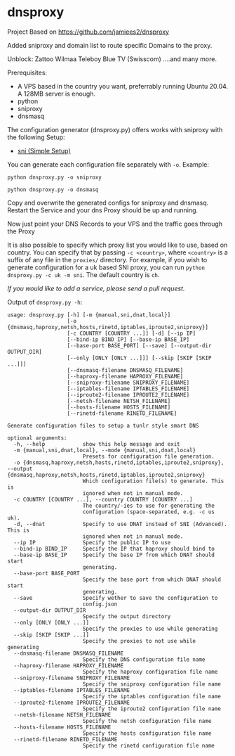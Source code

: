 dnsproxy
========

Project Based on https://github.com/jamiees2/dnsproxy

Added sniproxy and domain list to route specific Domains to the proxy.

Unblock:
Zattoo
Wilmaa
Teleboy
Blue TV (Swisscom)
....and many more.

Prerequisites:
- A VPS based in the country you want, preferrably running Ubuntu 20.04. A 128MB server is enough.
- python
- sniproxy
- dnsmasq


The configuration generator (dnsproxy.py) offers works with sniproxy with the following Setup:
- [sni (Simple Setup)](https://github.com/jamiees2/dnsproxy/wiki/SNI-Setup)


You can generate each configuration file separately with `-o`. Example:

```python dnsproxy.py -o sniproxy```

```python dnsproxy.py -o dnsmasq```

Copy and overwrite the generated configs for sniproxy and dnsmasq.
Restart the Service and your dns Proxy should be up and running.

Now just point your DNS Records to your VPS and the traffic goes through the Proxy

It is also possible to specify which proxy list you would like to use, based on country. You can specify that by passing `-c <country>`, where `<country>` is a suffix of any file in the `proxies/` directory. For example, if you wish to generate configuration for a uk based SNI proxy, you can run `python dnsproxy.py -c uk -m sni`. The default country is `ch`.


*If you would like to add a service, please send a pull request.*

Output of `dnsproxy.py -h`:
```
usage: dnsproxy.py [-h] [-m {manual,sni,dnat,local}]
                   [-o {dnsmasq,haproxy,netsh,hosts,rinetd,iptables,iproute2,sniproxy}]
                   [-c COUNTRY [COUNTRY ...]] [-d] [--ip IP]
                   [--bind-ip BIND_IP] [--base-ip BASE_IP]
                   [--base-port BASE_PORT] [--save] [--output-dir OUTPUT_DIR]
                   [--only [ONLY [ONLY ...]]] [--skip [SKIP [SKIP ...]]]
                   [--dnsmasq-filename DNSMASQ_FILENAME]
                   [--haproxy-filename HAPROXY_FILENAME]
                   [--sniproxy-filename SNIPROXY_FILENAME]
                   [--iptables-filename IPTABLES_FILENAME]
                   [--iproute2-filename IPROUTE2_FILENAME]
                   [--netsh-filename NETSH_FILENAME]
                   [--hosts-filename HOSTS_FILENAME]
                   [--rinetd-filename RINETD_FILENAME]

Generate configuration files to setup a tunlr style smart DNS

optional arguments:
  -h, --help            show this help message and exit
  -m {manual,sni,dnat,local}, --mode {manual,sni,dnat,local}
                        Presets for configuration file generation.
  -o {dnsmasq,haproxy,netsh,hosts,rinetd,iptables,iproute2,sniproxy}, --output {dnsmasq,haproxy,netsh,hosts,rinetd,iptables,iproute2,sniproxy}
                        Which configuration file(s) to generate. This is
                        ignored when not in manual mode.
  -c COUNTRY [COUNTRY ...], --country COUNTRY [COUNTRY ...]
                        The country/-ies to use for generating the
                        configuration (space-separated, e.g. -c us uk).
  -d, --dnat            Specify to use DNAT instead of SNI (Advanced). This is
                        ignored when not in manual mode.
  --ip IP               Specify the public IP to use
  --bind-ip BIND_IP     Specify the IP that haproxy should bind to
  --base-ip BASE_IP     Specify the base IP from which DNAT should start
                        generating.
  --base-port BASE_PORT
                        Specify the base port from which DNAT should start
                        generating.
  --save                Specify wether to save the configuration to
                        config.json
  --output-dir OUTPUT_DIR
                        Specify the output directory
  --only [ONLY [ONLY ...]]
                        Specify the proxies to use while generating
  --skip [SKIP [SKIP ...]]
                        Specify the proxies to not use while generating
  --dnsmasq-filename DNSMASQ_FILENAME
                        Specify the DNS configuration file name
  --haproxy-filename HAPROXY_FILENAME
                        Specify the haproxy configuration file name
  --sniproxy-filename SNIPROXY_FILENAME
                        Specify the sniproxy configuration file name
  --iptables-filename IPTABLES_FILENAME
                        Specify the iptables configuration file name
  --iproute2-filename IPROUTE2_FILENAME
                        Specify the iproute2 configuration file name
  --netsh-filename NETSH_FILENAME
                        Specify the netsh configuration file name
  --hosts-filename HOSTS_FILENAME
                        Specify the hosts configuration file name
  --rinetd-filename RINETD_FILENAME
                        Specify the rinetd configuration file name
 ```


